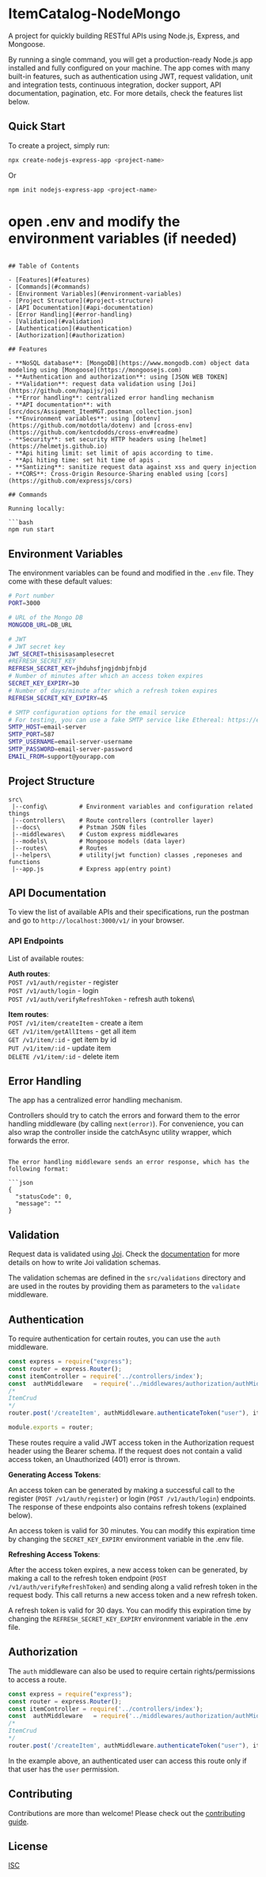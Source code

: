 # ItemCatalog-NodeMongo

A project for quickly building RESTful APIs using Node.js, Express, and Mongoose.

By running a single command, you will get a production-ready Node.js app installed and fully configured on your machine. The app comes with many built-in features, such as authentication using JWT, request validation, unit and integration tests, continuous integration, docker support, API documentation, pagination, etc. For more details, check the features list below.

## Quick Start

To create a project, simply run:

```bash
npx create-nodejs-express-app <project-name>
```

Or

```bash
npm init nodejs-express-app <project-name>
```
# open .env and modify the environment variables (if needed)
```

## Table of Contents

- [Features](#features)
- [Commands](#commands)
- [Environment Variables](#environment-variables)
- [Project Structure](#project-structure)
- [API Documentation](#api-documentation)
- [Error Handling](#error-handling)
- [Validation](#validation)
- [Authentication](#authentication)
- [Authorization](#authorization)

## Features

- **NoSQL database**: [MongoDB](https://www.mongodb.com) object data modeling using [Mongoose](https://mongoosejs.com)
- **Authentication and authorization**: using [JSON WEB TOKEN]
- **Validation**: request data validation using [Joi](https://github.com/hapijs/joi)
- **Error handling**: centralized error handling mechanism
- **API documentation**: with [src/docs/Assigment_ItemMGT.postman_collection.json]
- **Environment variables**: using [dotenv](https://github.com/motdotla/dotenv) and [cross-env](https://github.com/kentcdodds/cross-env#readme)
- **Security**: set security HTTP headers using [helmet](https://helmetjs.github.io)
- **Api hiting limit: set limit of apis according to time.
- **Api hiting time: set hit time of apis .
- **Santizing**: sanitize request data against xss and query injection
- **CORS**: Cross-Origin Resource-Sharing enabled using [cors](https://github.com/expressjs/cors)

## Commands

Running locally:

```bash
npm run start
```

## Environment Variables

The environment variables can be found and modified in the `.env` file. They come with these default values:

```bash
# Port number
PORT=3000

# URL of the Mongo DB
MONGODB_URL=DB_URL

# JWT
# JWT secret key
JWT_SECRET=thisisasamplesecret
#REFRESH_SECRET_KEY
REFRESH_SECRET_KEY=jhduhsfjngjdnbjfnbjd
# Number of minutes after which an access token expires
SECRET_KEY_EXPIRY=30
# Number of days/minute after which a refresh token expires
REFRESH_SECRET_KEY_EXPIRY=45

# SMTP configuration options for the email service
# For testing, you can use a fake SMTP service like Ethereal: https://ethereal.email/create
SMTP_HOST=email-server
SMTP_PORT=587
SMTP_USERNAME=email-server-username
SMTP_PASSWORD=email-server-password
EMAIL_FROM=support@yourapp.com
```

## Project Structure

```
src\
 |--config\         # Environment variables and configuration related things
 |--controllers\    # Route controllers (controller layer)
 |--docs\           # Pstman JSON files
 |--middlewares\    # Custom express middlewares
 |--models\         # Mongoose models (data layer)
 |--routes\         # Routes
 |--helpers\        # utility(jwt function) classes ,reponeses and functions
 |--app.js          # Express app(entry point)
```

## API Documentation

To view the list of available APIs and their specifications, run the postman and go to `http://localhost:3000/v1/` in your browser.

### API Endpoints

List of available routes:

**Auth routes**:\
`POST /v1/auth/register` - register\
`POST /v1/auth/login` - login\
`POST /v1/auth/verifyRefreshToken` - refresh auth tokens\

**Item routes**:\
`POST /v1/item/createItem` - create a item\
`GET /v1/item/getAllItems` - get all item\
`GET /v1/item/:id` - get item by id\
`PUT /v1/item/:id` - update item\
`DELETE /v1/item/:id` - delete item

## Error Handling

The app has a centralized error handling mechanism.

Controllers should try to catch the errors and forward them to the error handling middleware (by calling `next(error)`). For convenience, you can also wrap the controller inside the catchAsync utility wrapper, which forwards the error.


```

The error handling middleware sends an error response, which has the following format:

```json
{
  "statusCode": 0,
  "message": ""
}
```

## Validation

Request data is validated using [Joi](https://joi.dev/). Check the [documentation](https://joi.dev/api/) for more details on how to write Joi validation schemas.

The validation schemas are defined in the `src/validations` directory and are used in the routes by providing them as parameters to the `validate` middleware.

## Authentication

To require authentication for certain routes, you can use the `auth` middleware.

```javascript
const express = require("express");
const router = express.Router();
const itemController = require('../controllers/index');
const  authMiddleware   = require('../middlewares/authorization/authMiddleware');
/*
ItemCrud
*/
router.post('/createItem', authMiddleware.authenticateToken("user"), itemController.items.createItem);

module.exports = router;
```

These routes require a valid JWT access token in the Authorization request header using the Bearer schema. If the request does not contain a valid access token, an Unauthorized (401) error is thrown.

**Generating Access Tokens**:

An access token can be generated by making a successful call to the register (`POST /v1/auth/register`) or login (`POST /v1/auth/login`) endpoints. The response of these endpoints also contains refresh tokens (explained below).

An access token is valid for 30 minutes. You can modify this expiration time by changing the `SECRET_KEY_EXPIRY` environment variable in the .env file.

**Refreshing Access Tokens**:

After the access token expires, a new access token can be generated, by making a call to the refresh token endpoint (`POST /v1/auth/verifyRefreshToken`) and sending along a valid refresh token in the request body. This call returns a new access token and a new refresh token.

A refresh token is valid for 30 days. You can modify this expiration time by changing the `REFRESH_SECRET_KEY_EXPIRY` environment variable in the .env file.

## Authorization

The `auth` middleware can also be used to require certain rights/permissions to access a route.

```javascript
const express = require("express");
const router = express.Router();
const itemController = require('../controllers/index');
const  authMiddleware   = require('../middlewares/authorization/authMiddleware');
/*
ItemCrud
*/
router.post('/createItem', authMiddleware.authenticateToken("user"), itemController.items.createItem);
```

In the example above, an authenticated user can access this route only if that user has the `user` permission.

## Contributing

Contributions are more than welcome! Please check out the [contributing guide](CONTRIBUTING.md).

## License

[ISC](LICENSE)
